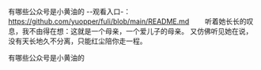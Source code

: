 有哪些公众号是小黄油的
--观看入口-：https://github.com/yuopper/fuli/blob/main/README.md
　　听着她长长的叹息，我不由得在想：这就是一个母亲，一个爱儿子的母亲。
又仿佛听见她在说，没有天长地久不分离，只能红尘陪你走一程。

有哪些公众号是小黄油的
